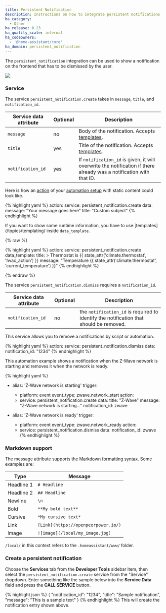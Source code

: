 ```yaml
---
title: Persistent Notification
description: Instructions on how to integrate persistent notifications into Open Peer Power.
ha_category:
  - Other
ha_release: 0.23
ha_quality_scale: internal
ha_codeowners:
  - '@home-assistant/core'
ha_domain: persistent_notification
---
```


The `persistent_notification` integration can be used to show a notification on the frontend that has to be dismissed by the user.

<p class='img'>
  <img src='/images/screenshots/persistent-notification.png' />
</p>

### Service

The service `persistent_notification.create` takes in `message`, `title`, and `notification_id`.

| Service data attribute | Optional | Description |
| ---------------------- | -------- | ----------- |
| `message`              |       no | Body of the notification. Accepts [templates](/topics/templating/).
| `title`                |      yes | Title of the notification. Accepts [templates](/topics/templating/).
| `notification_id`      |      yes | If `notification_id` is given, it will overwrite the notification if there already was a notification with that ID.

Here is how an [action](/getting-started/automation-action/) of your [automation setup](/getting-started/automation/) with static content could look like.

{% highlight yaml %}
action:
  service: persistent_notification.create
  data:
    message: "Your message goes here"
    title: "Custom subject"
{% endhighlight %}

If you want to show some runtime information, you have to use [templates](/topics/templating/ inside `data_template`.

{% raw %}

{% highlight yaml %}
action:
  service: persistent_notification.create
  data_template:
    title: >
      Thermostat is {{ state_attr('climate.thermostat', 'hvac_action') }}
    message: "Temperature {{ state_attr('climate.thermostat', 'current_temperature') }}"
{% endhighlight %}

{% endraw %}

The service `persistent_notification.dismiss` requires a `notification_id`.

| Service data attribute | Optional | Description |
| ---------------------- | -------- | ----------- |
| `notification_id`      |      no  | the `notification_id` is required to identify the notification that should be removed.

This service allows you to remove a notifications by script or automation.

{% highlight yaml %}
action:
  service: persistent_notification.dismiss
  data:
    notification_id: "1234"
{% endhighlight %}

This automation example shows a notification when the Z-Wave network is starting and removes it when the network is ready.

{% highlight yaml %}
- alias: 'Z-Wave network is starting'
  trigger:
    - platform: event
      event_type: zwave.network_start
  action:
    - service: persistent_notification.create
      data:
        title: "Z-Wave"
        message: "Z-Wave network is starting..."
        notification_id: zwave

- alias: 'Z-Wave network is ready'
  trigger:
    - platform: event
      event_type: zwave.network_ready
  action:
    - service: persistent_notification.dismiss
      data:
        notification_id: zwave
{% endhighlight %}

### Markdown support

The message attribute supports the [Markdown formatting syntax](https://daringfireball.net/projects/markdown/syntax). Some examples are:

| Type | Message |
| ---- | ------- |
| Headline 1 | `# Headline` |
| Headline 2 | `## Headline` |
| Newline | `\n` |
| Bold | `**My bold text**` |
| Cursive | `*My cursive text*` |
| Link | `[Link](https://openpeerpower.io/)` |
| Image | `![image](/local/my_image.jpg)` |

<div class="note">

  `/local/` in this context refers to the `.homeassistant/www/` folder.

</div>

### Create a persistent notification

Choose the **Services** tab from the **Developer Tools** sidebar item, then select the `persistent_notification.create` service from the "Service" dropdown. Enter something like the sample below into the **Service Data** field and press the **CALL SERVICE** button.

{% highlight json %}
{
  "notification_id": "1234",
  "title": "Sample notification",
  "message": "This is a sample text"
}
{% endhighlight %}
This will create the notification entry shown above.
